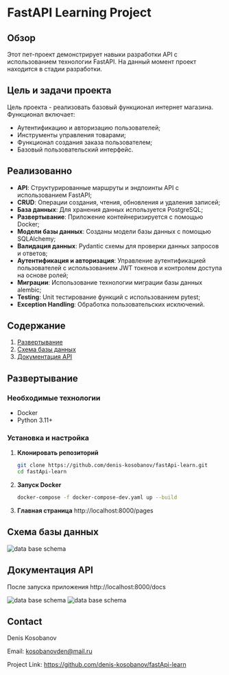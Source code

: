 # FastAPI Learning Project

## Обзор
Этот пет-проект демонстрирует навыки разработки API с использованием технологии FastAPI. На данный момент проект находится в стадии разработки.

## Цель и задачи проекта
Цель проекта - реализовать базовый функционал интернет магазина. 
Функционал включает:
- Аутентификацию и авторизацию пользователей;
- Инструменты управления товарами;
- Функционал создания заказа пользователем;
- Базовый пользовательский интерфейс.

## Реализованно
- **API**: Структурированные маршруты и эндпоинты API с использованием FastAPI;
- **CRUD**: Операции создания, чтения, обновления и удаления записей;
- **База данных**: Для хранения данных используется PostgreSQL;
- **Развертывание**: Приложение контейнеризируется с помощью Docker;
- **Модели базы данных**: Созданы модели базы данных с помощью SQLAlchemy;
- **Валидация данных**: Pydantic схемы для проверки данных запросов и ответов;
- **Аутентификация и авторизация**: Управление аутентификацией пользователей с использованием JWT токенов и контролем доступа на основе ролей;
- **Миграции**: Использование технологии миграции базы данных alembic;
- **Testing**: Unit тестирование функций с использованием pytest;
- **Exception Handling**: Обработка пользовательских исключений.

## Содержание
1. [Развертывание](#Развертывание)
2. [Схема базы данных](#схема-базы-данных)
3. [Документация API](#документация-api)

## Развертывание

### Необходимые технологии
- Docker
- Python 3.11+

### Установка и настройка
1. **Клонировать репозиторий**
   ```bash
   git clone https://github.com/denis-kosobanov/fastApi-learn.git
   cd fastApi-learn

2. **Запуск Docker**
   ```bash
   docker-compose -f docker-compose-dev.yaml up --build
   
3. **Главная страница**
 http://localhost:8000/pages

## Схема базы данных

![data base schema](docs/db_schema.png)

## Документация API

После запуска приложения http://localhost:8000/docs

![data base schema](docs/api_docs.png)
![data base schema](docs/api_docs2.png)

## Contact
Denis Kosobanov

Email: kosobanovden@mail.ru

Project Link: https://github.com/denis-kosobanov/fastApi-learn
